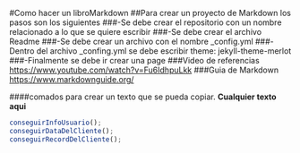 #Como hacer un libroMarkdown
##Para crear un proyecto de Markdown los pasos son los siguientes
###-Se debe crear el repositorio con un nombre relacionado a lo que se quiere escribir
###-Se debe crear el archivo Readme
###-Se debe crear un archivo con el nombre _config.yml
###-Dentro del archivo _confing.yml se debe escribir theme: jekyll-theme-merlot
###-Finalmente se debe ir crear una page
###Video de referencias https://www.youtube.com/watch?v=Fu6IdhpuLkk
###Guia de Markdown https://www.markdownguide.org/


####comados para crear un texto que se pueda copiar.
**Cualquier texto aqui**
```javascript
conseguirInfoUsuario();
conseguirDataDelCliente();
conseguirRecordDelCliente();
```
